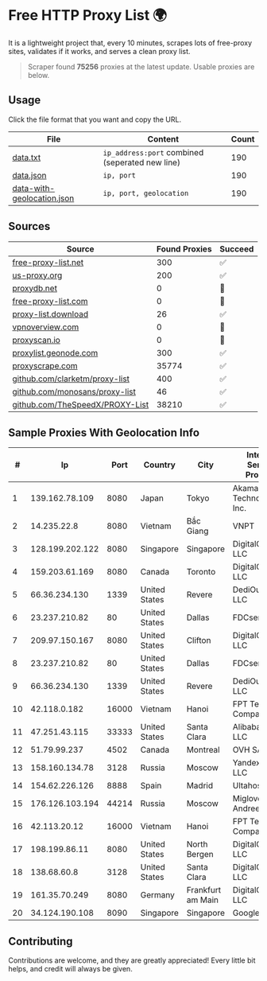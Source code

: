 
# Free HTTP Proxy List 🌍

It is a lightweight project that, every 10 minutes, scrapes lots of free-proxy sites, validates if it works, and serves a clean proxy list.


> Scraper found **75256** proxies at the latest update. Usable proxies are below.

## Usage

Click the file format that you want and copy the URL.


|File|Content|Count|
|----|-------|-----|
|[data.txt](https://raw.githubusercontent.com/themiralay/Proxy-List-World/master/data.txt)|`ip_address:port` combined (seperated new line)|190|
|[data.json](https://raw.githubusercontent.com/themiralay/Proxy-List-World/master/data.json)|`ip, port`|190|
|[data-with-geolocation.json](https://raw.githubusercontent.com/themiralay/Proxy-List-World/master/data-with-geolocation.json)|`ip, port, geolocation`|190|

## Sources

|Source|Found Proxies|Succeed|
|------|-------------|-------|
|[free-proxy-list.net](https://free-proxy-list.net)|300|✅|
|[us-proxy.org](https://www.us-proxy.org)|200|✅|
|[proxydb.net](http://proxydb.net)|0|🚫|
|[free-proxy-list.com](https://free-proxy-list.com/?page=&port=&type%5B%5D=http&type%5B%5D=https&up_time=0&search=Search)|0|🚫|
|[proxy-list.download](https://www.proxy-list.download/HTTP)|26|✅|
|[vpnoverview.com](https://vpnoverview.com/privacy/anonymous-browsing/free-proxy-servers)|0|🚫|
|[proxyscan.io](https://www.proxyscan.io)|0|🚫|
|[proxylist.geonode.com](https://proxylist.geonode.com/api/proxy-list?limit=300&page=1&sort_by=lastChecked&sort_type=desc&protocols=http,https)|300|✅|
|[proxyscrape.com](https://api.proxyscrape.com/v2/?request=displayproxies&protocol=http&timeout=10000&country=all&ssl=all&anonymity=all)|35774|✅|
|[github.com/clarketm/proxy-list](https://raw.githubusercontent.com/clarketm/proxy-list/master/proxy-list-raw.txt)|400|✅|
|[github.com/monosans/proxy-list](https://raw.githubusercontent.com/monosans/proxy-list/main/proxies/http.txt)|46|✅|
|[github.com/TheSpeedX/PROXY-List](https://raw.githubusercontent.com/TheSpeedX/PROXY-List/master/http.txt)|38210|✅|


## Sample Proxies With Geolocation Info

|#|Ip|Port|Country|City|Internet Service Provider|
|-|--|----|-------|----|-------------------------|
|1|139.162.78.109|8080|Japan|Tokyo|Akamai Technologies, Inc.|
|2|14.235.22.8|8080|Vietnam|Bắc Giang|VNPT|
|3|128.199.202.122|8080|Singapore|Singapore|DigitalOcean, LLC|
|4|159.203.61.169|8080|Canada|Toronto|DigitalOcean, LLC|
|5|66.36.234.130|1339|United States|Revere|DediOutlet, LLC|
|6|23.237.210.82|80|United States|Dallas|FDCservers.net|
|7|209.97.150.167|8080|United States|Clifton|DigitalOcean, LLC|
|8|23.237.210.82|80|United States|Dallas|FDCservers.net|
|9|66.36.234.130|1339|United States|Revere|DediOutlet, LLC|
|10|42.118.0.182|16000|Vietnam|Hanoi|FPT Telecom Company|
|11|47.251.43.115|33333|United States|Santa Clara|Alibaba Cloud LLC|
|12|51.79.99.237|4502|Canada|Montreal|OVH SAS|
|13|158.160.134.78|3128|Russia|Moscow|Yandex.Cloud LLC|
|14|154.62.226.126|8888|Spain|Madrid|Ultahost, Inc.|
|15|176.126.103.194|44214|Russia|Moscow|Miglovets Egor Andreevich|
|16|42.113.20.12|16000|Vietnam|Hanoi|FPT Telecom Company|
|17|198.199.86.11|8080|United States|North Bergen|DigitalOcean, LLC|
|18|138.68.60.8|3128|United States|Santa Clara|DigitalOcean, LLC|
|19|161.35.70.249|8080|Germany|Frankfurt am Main|DigitalOcean, LLC|
|20|34.124.190.108|8090|Singapore|Singapore|Google LLC|



## Contributing

Contributions are welcome, and they are greatly appreciated! Every
little bit helps, and credit will always be given.

